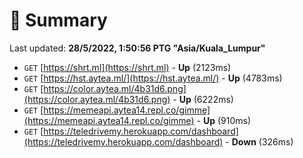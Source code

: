 # 📖 Summary
Last updated: **28/5/2022, 1:50:56 PTG "Asia/Kuala_Lumpur"**

- `GET` [https://shrt.ml](https://shrt.ml) - **Up** (2123ms)
- `GET` [https://hst.aytea.ml/](https://hst.aytea.ml/) - **Up** (4783ms)
- `GET` [https://color.aytea.ml/4b31d6.png](https://color.aytea.ml/4b31d6.png) - **Up** (6222ms)
- `GET` [https://memeapi.aytea14.repl.co/gimme](https://memeapi.aytea14.repl.co/gimme) - **Up** (910ms)
- `GET` [https://teledrivemy.herokuapp.com/dashboard](https://teledrivemy.herokuapp.com/dashboard) - **Down** (326ms)
